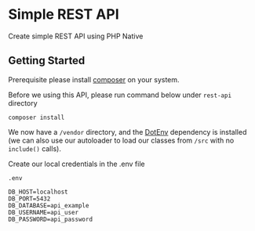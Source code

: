 # Simple REST API

Create simple REST API using PHP Native

## Getting Started

Prerequisite please install [composer](http://getcomposer.org/) on your system.

Before we using this API, please run command below under `rest-api` directory

```
composer install
```

We now have a `/vendor` directory, and the [DotEnv](https://github.com/vlucas/phpdotenv) dependency is installed (we can also use our autoloader to load our classes from `/src` with no `include()` calls).

Create our local credentials in the .env file

`.env`

```
DB_HOST=localhost
DB_PORT=5432
DB_DATABASE=api_example
DB_USERNAME=api_user
DB_PASSWORD=api_password
```
